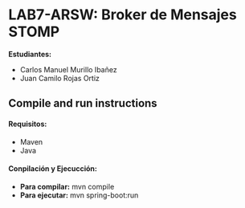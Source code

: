 # LAB7-ARSW: Broker de Mensajes STOMP

**Estudiantes:** 
+ Carlos Manuel Murillo Ibañez
+ Juan Camilo Rojas Ortiz

## Compile and run instructions

#### Requisitos:

- Maven
- Java

#### Conpilación y Ejecucción:

+ **Para compilar:** mvn compile
+ **Para ejecutar:** mvn spring-boot:run